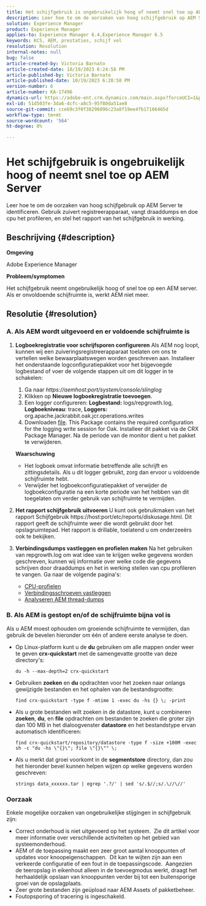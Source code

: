 ```yaml
---
title: Het schijfgebruik is ongebruikelijk hoog of neemt snel toe op AEM Server
description: Leer hoe te om de oorzaken van hoog schijfgebruik op AEM Server te identificeren.
solution: Experience Manager
product: Experience Manager
applies-to: Experience Manager 6.4,Experience Manager 6.5
keywords: KCS, AEM, prestaties, schijf vol
resolution: Resolution
internal-notes: null
bug: false
article-created-by: Victoria Barnato
article-created-date: 10/19/2023 6:24:58 PM
article-published-by: Victoria Barnato
article-published-date: 10/19/2023 6:28:58 PM
version-number: 6
article-number: KA-17496
dynamics-url: https://adobe-ent.crm.dynamics.com/main.aspx?forceUCI=1&pagetype=entityrecord&etn=knowledgearticle&id=dd6b2ec9-ac6e-ee11-8df0-6045bd006793
exl-id: 51d503fe-3da6-4cfc-a8c5-95f80da51ae8
source-git-commit: cce69c3f0f38296096c23a8f19ee4fb17166465d
workflow-type: tm+mt
source-wordcount: '564'
ht-degree: 0%

---
```


# Het schijfgebruik is ongebruikelijk hoog of neemt snel toe op AEM Server


Leer hoe te om de oorzaken van hoog schijfgebruik op AEM Server te identificeren. Gebruik zuivert registreerapparaat, vangt draaddumps en doe cpu het profileren, en stel het rapport van het schijfgebruik in werking.

## Beschrijving {#description}


<b>Omgeving</b>

Adobe Experience Manager

<b>Probleem/symptomen</b>

Het schijfgebruik neemt ongebruikelijk hoog of snel toe op een AEM server. Als er onvoldoende schijfruimte is, werkt AEM niet meer.




## Resolutie {#resolution}


### <b>A. Als AEM wordt uitgevoerd en er voldoende schijfruimte is</b>

1. <b>Logboekregistratie voor schrijfsporen configureren</b>    Als AEM nog loopt, kunnen wij een zuiveringsregistreerapparaat toelaten om ons te vertellen welke bewaarplaatswegen worden geschreven aan. Installeer het onderstaande logconfiguratiepakket voor het bijgevoegde logbestand of voer de volgende stappen uit om dit logger in te schakelen:

   1. Ga naar *https://aemhost:port/system/console/slinglog*
   2. Klikken op <b>Nieuwe logboekregistratie toevoegen</b>.
   3. Een logger configureren: <b>Logbestand:</b> logs/repgrowth.log, <b>Logboekniveau</b>: trace, <b>Loggers:</b> org.apache.jackrabbit.oak.jcr.operations.writes
   4. Downloaden [file](https://helpx.adobe.com/content/dam/help/en/experience-manager/kb/analyze-unusual-repository-growth/jcr:content/main-pars/download/log_repository_growth-1.zip).        This Package contains the required configuration for the logging write session for Oak. Installeer dit pakket via de CRX Package Manager. Na de periode van de monitor dient u het pakket te verwijderen.

   <b>Waarschuwing</b>

   - Het logboek omvat informatie betreffende alle schrijft en zittingsdetails. Als u dit logger gebruikt, zorg dan ervoor u voldoende schijfruimte hebt.
   - Verwijder het logboekconfiguratiepakket of verwijder de logboekconfiguratie na een korte periode van het hebben van dit toegelaten om verder gebruik van schijfruimte te vermijden.
2. <b>Het rapport schijfgebruik uitvoeren</b>    U kunt ook gebruikmaken van het rapport Schijfgebruik https://host:port/etc/reports/diskusage.html. Dit rapport geeft de schijfruimte weer die wordt gebruikt door het opslagruimtepad. Het rapport is drillable, toelatend u om onderzeeërs ook te bekijken.
3. <b>Verbindingsdumps vastleggen en profielen maken</b>    Na het gebruiken van repgrowth.log om wat idee van te krijgen welke gegevens worden geschreven, kunnen wij informatie over welke code die gegevens schrijven door draaddumps en het in werking stellen van cpu profileren te vangen. Ga naar de volgende pagina&#39;s:

   - [CPU-profielen](https://experienceleague.adobe.com/docs/experience-cloud-kcs/kbarticles/KA-17499.html?lang=en)
   - [Verbindingsschroeven vastleggen](https://experienceleague.adobe.com/docs/experience-cloud-kcs/kbarticles/KA-17452.html?lang=en)
   - [Analyseren AEM thread-dumps](https://experienceleague.adobe.com/docs/experience-cloud-kcs/kbarticles/KA-16458.html?lang=en)


### <b>B. Als AEM is gestopt en/of de schijfruimte bijna vol is</b>

Als u AEM moest ophouden om groeiende schijfruimte te vermijden, dan gebruik de bevelen hieronder om één of andere eerste analyse te doen.

- Op Linux-platform kunt u de <b>du</b> gebruiken om alle mappen onder weer te geven <b>crx-quickstart</b> met de samengevatte grootte van deze directory&#39;s:<br>

  ```
  du -h --max-depth=2 crx-quickstart
  ```


- Gebruiken <b>zoeken</b> en <b>du</b> opdrachten voor het zoeken naar onlangs gewijzigde bestanden en het ophalen van de bestandsgrootte:<br>

  ```
  find crx-quickstart -type f -mtime 1 -exec du -hs {} \; -print
  ```


- Als u grote bestanden wilt zoeken in de datastore, kunt u combineren <b>zoeken</b>, <b>du</b>, en <b>file</b> opdrachten om bestanden te zoeken die groter zijn dan 100 MB in het dialoogvenster <b>datastore</b> en het bestandstype ervan automatisch identificeren:<br>

  ```
  find crx-quickstart/repository/datastore -type f -size +100M -exec sh -c "du -hs \"{}\"; file \"{}\"" \;
  ```


- Als u merkt dat groei voorkomt in de <b>segmentstore</b> directory, dan zou het hieronder bevel kunnen helpen wijzen op welke gegevens worden geschreven:<br>

  ```
  strings data_xxxxxx.tar | egrep '.?/' | sed 's/.$//;s/.\//\//'
  ```


### <b>Oorzaak</b>

Enkele mogelijke oorzaken van ongebruikelijke stijgingen in schijfgebruik zijn:

- Correct onderhoud is niet uitgevoerd op het systeem.  Zie dit artikel voor meer informatie over verschillende activiteiten op het gebied van systeemonderhoud.
- AEM of de toepassing maakt een zeer groot aantal knooppunten of updates voor knoopeigenschappen.  Dit kan te wijten zijn aan een verkeerde configuratie of een fout in de toepassingscode.  Aangezien de teeropslag in eikenhout alleen in de toevoegmodus werkt, draagt het herhaaldelijk opslaan van knooppunten verder bij tot een buitensporige groei van de opslagplaats.
- Zeer grote bestanden zijn geüpload naar AEM Assets of pakketbeheer.
- Foutopsporing of tracering is ingeschakeld.
